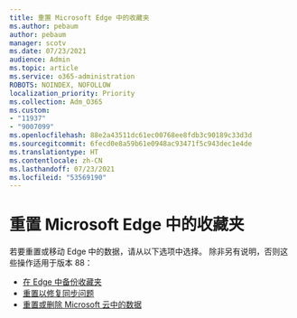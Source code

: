 ```yaml
---
title: 重置 Microsoft Edge 中的收藏夹
ms.author: pebaum
author: pebaum
manager: scotv
ms.date: 07/23/2021
audience: Admin
ms.topic: article
ms.service: o365-administration
ROBOTS: NOINDEX, NOFOLLOW
localization_priority: Priority
ms.collection: Adm_O365
ms.custom:
- "11937"
- "9007099"
ms.openlocfilehash: 88e2a43511dc61ec00768ee8fdb3c90189c33d3d
ms.sourcegitcommit: 6fecd0e8a59b61e0948ac93471f5c943dec1e4de
ms.translationtype: HT
ms.contentlocale: zh-CN
ms.lasthandoff: 07/23/2021
ms.locfileid: "53569190"
---
```

# <a name="reset-favorites-in-microsoft-edge"></a>重置 Microsoft Edge 中的收藏夹

若要重置或移动 Edge 中的数据，请从以下选项中选择。 除非另有说明，否则这些操作适用于版本 88： 

- [在 Edge 中备份收藏夹](/deployedge/edge-learnmore-reset-data-in-cloud#back-up-your-favorites)
- [重置以修复同步问题](/deployedge/edge-learnmore-reset-data-in-cloud#perform-a-reset-to-fix-a-synchronization-problem)
- [重置或删除 Microsoft 云中的数据](/deployedge/edge-learnmore-reset-data-in-cloud#perform-a-reset-to-remove-your-data-from-microsofts-cloud)